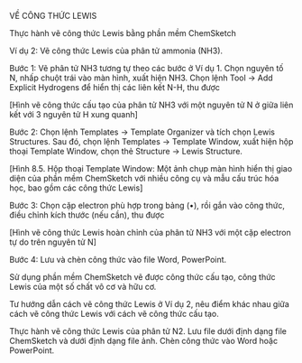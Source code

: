 VỀ CÔNG THỨC LEWIS

Thực hành vẽ công thức Lewis bằng phần mềm ChemSketch

Ví dụ 2: Vẽ công thức Lewis của phân tử ammonia (NH3).

Bước 1: Vẽ phân tử NH3 tương tự theo các bước ở Ví dụ 1. Chọn nguyên tố N, nhấp chuột trái vào màn hình, xuất hiện NH3. Chọn lệnh Tool → Add Explicit Hydrogens để hiển thị các liên kết N-H, thu được

[Hình vẽ công thức cấu tạo của phân tử NH3 với một nguyên tử N ở giữa liên kết với 3 nguyên tử H xung quanh]

Bước 2: Chọn lệnh Templates → Template Organizer và tích chọn Lewis Structures. Sau đó, chọn lệnh Templates → Template Window, xuất hiện hộp thoại Template Window, chọn thẻ Structure → Lewis Structure.

[Hình 8.5. Hộp thoại Template Window: Một ảnh chụp màn hình hiển thị giao diện của phần mềm ChemSketch với nhiều công cụ và mẫu cấu trúc hóa học, bao gồm các công thức Lewis]

Bước 3: Chọn cặp electron phù hợp trong bảng (•), rồi gắn vào công thức, điều chỉnh kích thước (nếu cần), thu được

[Hình vẽ công thức Lewis hoàn chỉnh của phân tử NH3 với một cặp electron tự do trên nguyên tử N]

Bước 4: Lưu và chèn công thức vào file Word, PowerPoint.

Sử dụng phần mềm ChemSketch vẽ được công thức cấu tạo, công thức Lewis của một số chất vô cơ và hữu cơ.

Tư hướng dẫn cách vẽ công thức Lewis ở Ví dụ 2, nêu điểm khác nhau giữa cách vẽ công thức Lewis với cách vẽ công thức cấu tạo.

Thực hành vẽ công thức Lewis của phân tử N2. Lưu file dưới định dạng file ChemSketch và dưới định dạng file ảnh. Chèn công thức vào Word hoặc PowerPoint.